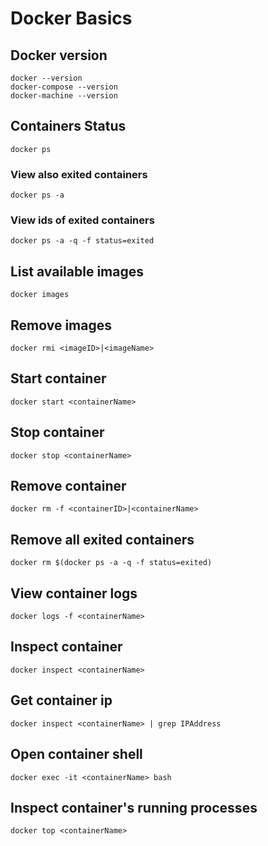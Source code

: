 # Docker Basics

## Docker version
```
docker --version
docker-compose --version
docker-machine --version
```

## Containers Status
```
docker ps
```

### View also exited containers
```
docker ps -a
```

### View ids of exited containers
```
docker ps -a -q -f status=exited
```

## List available images
```
docker images
```

## Remove images
```
docker rmi <imageID>|<imageName>
```

## Start container
```
docker start <containerName>
```

## Stop container
```
docker stop <containerName>
```

## Remove container
```
docker rm -f <containerID>|<containerName>
```

## Remove all exited containers
```
docker rm $(docker ps -a -q -f status=exited)
```

## View container logs
```
docker logs -f <containerName>
```

## Inspect container
```
docker inspect <containerName>
```

## Get container ip
```
docker inspect <containerName> | grep IPAddress
```

## Open container shell
```
docker exec -it <containerName> bash
```

## Inspect container's running processes
```
docker top <containerName>
```
